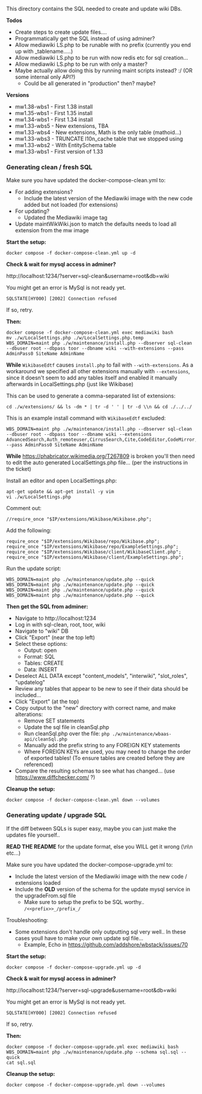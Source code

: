 This directory contains the SQL needed to create and update wiki DBs.

**Todos**

 - Create steps to create update files....
 - Programmatically get the SQL instead of using adminer?
 - Allow mediawiki LS.php to be runable with no prefix (currently you end up with _tablename.....)
 - Allow mediawiki LS.php to be run with now redis etc for sql creation...
 - Allow mediawiki LS.php to be run with only a master?
 - Maybe actually allow doing this by running maint scripts instead? :/ (OR some internal only API?)
   - Could be all generated in "production" then? maybe?

**Versions**

- mw1.38-wbs1 - First 1.38 install
- mw1.35-wbs1 - First 1.35 install
- mw1.34-wbs1 - First 1.34 install
- mw1.33-wbs5 - New extensions, TBA
- mw1.33-wbs4 - New extensions, Math is the only table (mathoid...)
- mw1.33-wbs3 - TRUNCATE l10n_cache table that we stopped using
- mw1.33-wbs2 - With EntitySchema table
- mw1.33-wbs1 - First version of 1.33

### Generating clean / fresh SQL

Make sure you have updated the docker-compose-clean.yml to:

- For adding extensions?
  - Include the latest version of the Mediawiki image with the new code added but not loaded (for extensions)
- For updating?
  - Updated the Mediawiki image tag
- Update maintWikWiki.json to match the defaults needs to load all extension from the mw image

**Start the setup:**

```
docker compose -f docker-compose-clean.yml up -d
```

**Check & wait for mysql access in adminer?**

http://localhost:1234/?server=sql-clean&username=root&db=wiki

You might get an error is MySql is not ready yet.

```SQLSTATE[HY000] [2002] Connection refused```

If so, retry.

**Then:**

```
docker compose -f docker-compose-clean.yml exec mediawiki bash
mv ./w/LocalSettings.php ./w/LocalSettings.php.temp
WBS_DOMAIN=maint php ./w/maintenance/install.php --dbserver sql-clean --dbuser root --dbpass toor --dbname wiki --with-extensions --pass AdminPass0 SiteName AdminName
```

**While** `WikibaseEdtf` causes `install.php` to fail with `--with-extensions`. As a workaround we specified all other extensions manually with `--extensions`, since it doesn't seem to add any tables itself and enabled it manually afterwards in LocalSettings.php (just like Wikibase)

This can be used to generate a comma-separated list of extensions:
```
cd ./w/extensions/ && ls -dm * | tr -d ' ' | tr -d \\n && cd ./../../
```

This is an example install command with `WikibaseEdtf` excluded:
```
WBS_DOMAIN=maint php ./w/maintenance/install.php --dbserver sql-clean --dbuser root --dbpass toor --dbname wiki --extensions AdvancedSearch,Auth_remoteuser,CirrusSearch,Cite,CodeEditor,CodeMirror,ConfirmAccount,ConfirmEdit,DeleteBatch,Echo,Elastica,EmbedVideo,EntitySchema,Gadgets,Graph,InviteSignup,JsonConfig,Kartographer,Mailgun,Math,MobileFrontend,MultimediaViewer,Nuke,OAuth,PageImages,ParserFunctions,Poem,Popups,RevisionSlider,Score,Scribunto,SecureLinkFixer,SpamBlacklist,StopForumSpam,SyntaxHighlight_GeSHi,TemplateData,TemplateSandbox,TextExtracts,Thanks,ThatSrc,TorBlock,TwoColConflict,UniversalLanguageSelector,WikiEditor,WikiHiero,Wikibase,WikibaseCirrusSearch,WikibaseExampleData,WikibaseInWikitext,WikibaseLexeme,WikibaseLexemeCirrusSearch,WikibaseManifest,cldr --pass AdminPass0 SiteName AdminName
```

**While** https://phabricator.wikimedia.org/T267809 is broken you'll then need to edit the auto generated LocalSettings.php file...
(per the instructions in the ticket)

Install an editor and open LocalSettings.php:
```
apt-get update && apt-get install -y vim
vi ./w/LocalSettings.php
```

Comment out:
```
//require_once "$IP/extensions/Wikibase/Wikibase.php";
```

Add the following:
```
require_once "$IP/extensions/Wikibase/repo/Wikibase.php";
require_once "$IP/extensions/Wikibase/repo/ExampleSettings.php";
require_once "$IP/extensions/Wikibase/client/WikibaseClient.php";
require_once "$IP/extensions/Wikibase/client/ExampleSettings.php";
```

Run the update script:
```
WBS_DOMAIN=maint php ./w/maintenance/update.php --quick
WBS_DOMAIN=maint php ./w/maintenance/update.php --quick
WBS_DOMAIN=maint php ./w/maintenance/update.php --quick
WBS_DOMAIN=maint php ./w/maintenance/update.php --quick
```

**Then get the SQL from adminer:**

 - Navigate to http://localhost:1234
 - Log in with sql-clean, root, toor, wiki
 - Navigate to "wiki" DB
 - Click "Export" (near the top left)
 - Select these options:
   - Output: open
   - Format: SQL
   - Tables: CREATE
   - Data: INSERT
 - Deselect ALL DATA except "content_models", "interwiki", "slot_roles", "updatelog"
 - Review any tables that appear to be new to see if their data should be included...
 - Click "Export" (at the top)
 - Copy output to the "new" directory with correct name, and make alterations:
     - Remove SET statements
     - Update the sql file in cleanSql.php
     - Run cleanSql.php over the file: `php ./w/maintenance/wbaas-api/cleanSql.php`
     - Manually add the prefix string to any FOREIGN KEY statements
     - Where FOREIGN KEYs are used, you may need to change the order of exported tables! (To ensure tables are created before they are referenced)
 - Compare the resulting schemas to see what has changed... (use https://www.diffchecker.com/ ?)

**Cleanup the setup:**

```
docker compose -f docker-compose-clean.yml down --volumes
```

### Generating update / upgrade SQL

If the diff between SQLs is super easy, maybe you can just make the updates file yourself..

**READ THE README** for the update format, else you WILL get it wrong (\n\n etc...)

Make sure you have updated the docker-compose-upgrade.yml to:

 - Include the latest version of the Mediawiki image with the new code / extensions loaded
 - Include the **OLD** version of the schema for the update mysql service in the upgradeFrom.sql file
   - Make sure to setup the prefix to be SQL worthy.. ```/<<prefix>>_/prefix_/```

Troubleshooting:

 - Some extensions don't handle only outputting sql very well.. In these cases youll have to make your own update sql file...
   - Example, Echo in https://github.com/addshore/wbstack/issues/70

**Start the setup:**

```
docker compose -f docker-compose-upgrade.yml up -d
```

**Check & wait for mysql access in adminer?**

http://localhost:1234/?server=sql-upgrade&username=root&db=wiki

You might get an error is MySql is not ready yet.

```SQLSTATE[HY000] [2002] Connection refused```

If so, retry.

**Then:**

```
docker compose -f docker-compose-upgrade.yml exec mediawiki bash
WBS_DOMAIN=maint php ./w/maintenance/update.php --schema sql.sql --quick
cat sql.sql
```

**Cleanup the setup:**

```
docker compose -f docker-compose-upgrade.yml down --volumes
```
